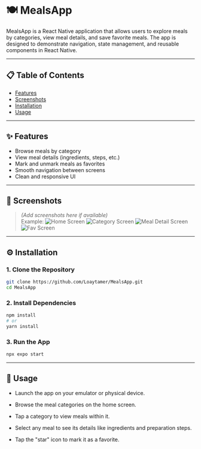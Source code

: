 # 🍽️ MealsApp

MealsApp is a React Native application that allows users to explore meals by categories, view meal details, and save favorite meals. The app is designed to demonstrate navigation, state management, and reusable components in React Native.

---

## 📋 Table of Contents

- [Features](#features)
- [Screenshots](#screenshots)
- [Installation](#installation)
- [Usage](#usage)

---

## ✨ Features

- Browse meals by category
- View meal details (ingredients, steps, etc.)
- Mark and unmark meals as favorites
- Smooth navigation between screens
- Clean and responsive UI

---

## 📸 Screenshots

> *(Add screenshots here if available)*  
> Example:
> ![Home Screen](screenshots/mainScreen.png)
> ![Category Screen](screenshots/category.png)
> ![Meal Detail Screen](screenshots/mealDetails.png)
> ![Fav Screen](screenshots/favScreen.png)

---

## ⚙️ Installation

### 1. Clone the Repository
```bash
git clone https://github.com/Loaytamer/MealsApp.git
cd MealsApp
```
### 2. Install Dependencies
```bash
npm install
# or
yarn install
```
### 3. Run the App
```bash
npx expo start
```

---

## 🚀 Usage
- Launch the app on your emulator or physical device.

- Browse the meal categories on the home screen.

- Tap a category to view meals within it.

- Select any meal to see its details like ingredients and preparation steps.

- Tap the "star" icon to mark it as a favorite.
